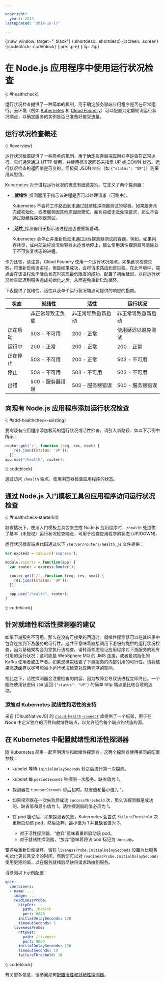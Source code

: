 ```yaml
---

copyright:
  years: 2018
lastupdated: "2018-10-17"

---
```


{:new_window: target="_blank"}
{:shortdesc: .shortdesc}
{:screen: .screen}
{:codeblock: .codeblock}
{:pre: .pre}
{:tip: .tip}

# 在 Node.js 应用程序中使用运行状况检查
{: #healthcheck}

运行状况检查提供了一种简单的机制，用于确定服务器端应用程序是否在正常运行。云环境（例如 [Kubernetes](https://www.ibm.com/cloud/container-service) 和 [Cloud Foundry](https://www.ibm.com/cloud/cloud-foundry)）可以配置为定期轮询运行状况端点，以确定服务的实例是否已准备好接受流量。

## 运行状况检查概述
{: #overview}

运行状况检查提供了一种简单的机制，用于确定服务器端应用程序是否在正常运行。它们通常通过 HTTP 使用，并使用标准返回码来指示 UP 或 DOWN 状态。运行状况检查的返回值是可变的，但极简 JSON 响应（如 `{"status": "UP"}`）则采用典型值。

Kubernetes 对于进程运行状况的概念有细微差别。它定义了两个探测器：

- _**就绪性**_探测器用于指示该进程是否可以处理请求（可路由）。

  Kubernetes 不会将工作路由到未通过就绪性探测器测试的容器。如果服务未完成初始化，或者服务因其他原因而繁忙、超负荷或无法处理请求，那么不会通过就绪性探测器测试。

- _**活性**_探测器用于指示该进程是否要重新启动。

  Kubernetes 会停止并重新启动未通过`活性`探测器测试的容器。例如，如果内存耗尽，或内部进程崩溃后容器未适当地停止，那么使用活性探测器可清除处于不可恢复状态的进程。

作为比较，请注意，Cloud Foundry 使用一个运行状况端点。如果此次检查失败，将重新启动该进程，但是如果成功，会将请求路由到该进程。在此环境中，端点会在该进程处于活动状态时实现最低限度的成功。配置了初始延迟，以将运行状况检查延迟到服务完成初始化之后，从而避免重新启动循环。

下表提供了就绪性、活性以及单个运行状况端点可提供的响应的指南。

|状态|就绪性|活性|运行状况|
|----------|-----------------------------|----------------------------|---------------------------|
|          |非正常导致无负载|非正常导致重新启动|非正常导致重新启动|
|正在启动|503 - 不可用|200 - 正常|使用延迟以避免测试|
|运行中|200 - 正常|200 - 正常|200 - 正常|
|正在停止|503 - 不可用|200 - 正常|503 - 不可用|
|停止|503 - 不可用|503 - 不可用|503 - 不可用|
|出错|500 - 服务器错误|500 - 服务器错误|500 - 服务器错误|

## 向现有 Node.js 应用程序添加运行状况检查
{: #add-healthcheck-existing}

要向现有应用程序添加极简的运行状况或活性检查，请引入新路径，如以下示例中所示：
```js
router.get('/', function (req, res, next) {
    res.json({status: 'UP'});
  });
app.use("/health", router);
```
{: codeblock}

通过访问 `/health` 端点，使用浏览器检查应用程序的状态。

## 通过 Node.js 入门模板工具包应用程序访问运行状况检查
{: #healthcheck-starterkit}

缺省情况下，使用入门模板工具包来生成 Node.js 应用程序时，`/health` 处提供了基本（未授权）运行状况检查端点，可用于检查应用程序的状态 (UP/DOWN)。

运行状况检查端点代码通过以下 `/server/routers/health.js` 文件提供：

```js
var express = require('express');

module.exports = function(app) {
  var router = express.Router();

  router.get('/', function (req, res, next) {
    res.json({status: 'UP'});
  });

  app.use("/health", router);
}
```
{: codeblock}

## 针对就绪性和活性探测器的建议

如果下游服务不可用，那么在没有可接受的回退时，就绪性探测器可以在其结果中包含连接到下游服务的可行性。这并不意味着直接调用下游服务提供的运行状况检查，因为基础架构会为您执行该检查。请转而考虑验证应用程序对下游服务的现有引用的运行状况：这可能是 WebSphere MQ 的 JMS 连接，或者是初始化的 Kafka 使用者或生产者。如果您确实检查了下游服务的内部引用的可行性，请将结果高速缓存以尽可能减小运行状况检查对应用程序的影响。

相比之下，活性探测器会注重检查的内容，因为故障会导致该进程立即终止。一个始终使用状态码 `200` 返回 `{"status": "UP"}` 的简单 http 端点是比较合理的选项。

### 添加对 Kubernetes 就绪性和活性的支持

来自 [CloudNativeJS] 的 [`cloud-health-connect`](https://github.com/CloudNativeJS/cloud-health-connect) 库提供了一个框架，用于在 Node 中定义独立的活性和就绪性端点，以允许组合每个端点的状态的源。

## 在 Kubernetes 中配置就绪性和活性探测器

随 Kubernetes 部署一起声明活性和就绪性探测器。这两个探测器使用相同的配置参数：

* kubelet 等待 `initialDelaySeconds` 秒之后进行第一次探测。

* kubelet 每 `periodSeconds` 秒探测一次服务。缺省值为 1。

* 探测器在 `timeoutSeconds` 秒后超时。缺省值和最小值为 1。

* 如果探测器在一次失败后成功 `successThreshold` 次，那么该探测器是成功的。缺省值和最小值为 1。活性探测器的值必须为 1。

* 在 pod 启动后，如果探测器失败，Kubernetes 会尝试 `failureThreshold` 次重新启动该 pod，然后放弃。最小值为 1 并且缺省值为 3。
    - 对于活性探测器，“放弃”意味着重新启动该 pod。
    - 对于就绪性探测器，“放弃”意味着将该 pod 标记为 `Unready`。

要避免重新启动循环，请将 `livenessProbe.initialDelaySeconds` 设置为比服务初始化更长且安全的时间。然后您可以对 `readinessProbe.initialDelaySeconds` 使用更短的值，以在服务就绪后尽快将请求路由到服务。

请参阅以下示例配置：
```yaml
spec:
  containers:
  - name: ...
    image: ...
    readinessProbe:
      httpGet:
        path: /health
        port: 8080
      initialDelaySeconds: 120
      timeoutSeconds: 5
    livenessProbe:
      httpGet:
        path: /liveness
        port: 8080
      initialDelaySeconds: 130
      timeoutSeconds: 10
      failureThreshold: 10
```
{: codeblock}

有关更多信息，请参阅如何[配置活性和就绪性探测器](https://kubernetes.io/docs/tasks/configure-pod-container/configure-liveness-readiness-probes/)。
